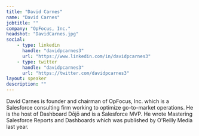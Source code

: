 ```yaml
---
title: "David Carnes"
name: "David Carnes"
jobtitle: ""
company: "OpFocus, Inc."
headshot: "DavidCarnes.jpg"
social:
    - type: linkedin
      handle: "davidpcarnes3"
      url: "https://www.linkedin.com/in/davidpcarnes3"
    - type: twitter
      handle: "davidpcarnes3"
      url: "https://twitter.com/davidpcarnes3"
layout: speaker
description: ""
---
```


David Carnes is founder and chairman of OpFocus, Inc. which is a Salesforce consulting firm working to optimize go-to-market operations. He is the host of Dashboard Dōjō and is a Salesforce MVP. He wrote Mastering Salesforce Reports and Dashboards which was published by O'Reilly Media last year.